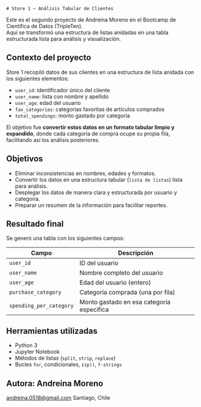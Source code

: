     # Store 1 – Análisis Tabular de Clientes

Este es el segundo proyecto de Andreina Moreno en el Bootcamp de Científica de Datos (TripleTen).  
Aquí se transformó una estructura de listas anidadas en una tabla estructurada lista para análisis y visualización.

## Contexto del proyecto

Store 1 recopiló datos de sus clientes en una estructura de lista anidada con los siguientes elementos:

- `user_id`: identificador único del cliente
- `user_name`: lista con nombre y apellido
- `user_age`: edad del usuario
- `fav_categories`: categorías favoritas de artículos comprados
- `total_spendings`: monto gastado por categoría

El objetivo fue **convertir estos datos en un formato tabular limpio y expandido**, donde cada categoría de compra ocupe su propia fila, facilitando así los análisis posteriores.

## Objetivos

- Eliminar inconsistencias en nombres, edades y formatos.
- Convertir los datos en una estructura tabular (`lista de listas`) lista para análisis.
- Desplegar los datos de manera clara y estructurada por usuario y categoría.
- Preparar un resumen de la información para facilitar reportes.

## Resultado final

Se generó una tabla con los siguientes campos:

| Campo                  | Descripción                                        |
|------------------------|----------------------------------------------------|
| `user_id`              | ID del usuario                                     |
| `user_name`            | Nombre completo del usuario                        |
| `user_age`             | Edad del usuario (entero)                          |
| `purchase_category`    | Categoría comprada (una por fila)                  |
| `spending_per_category`| Monto gastado en esa categoría específica          |

## Herramientas utilizadas

- Python 3
- Jupyter Notebook
- Métodos de listas (`split`, `strip`, `replace`)
- Bucles `for`, condicionales, `zip()`, `f-strings`

## Autora: Andreina Moreno
andreina.0518@gmail.com
Santiago, Chile